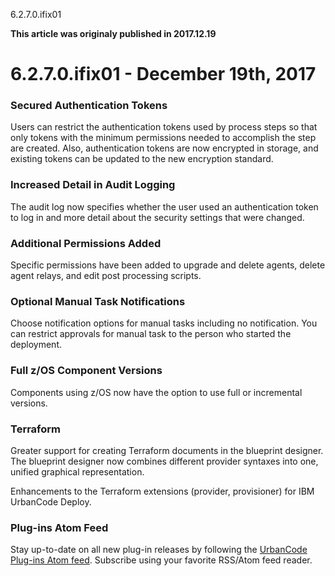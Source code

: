 





6.2.7.0.ifix01

**This article was originaly published in 2017.12.19**


6.2.7.0.ifix01 - December 19th, 2017
====================================




### Secured Authentication Tokens


Users can restrict the authentication tokens used by process steps so that only tokens with the minimum permissions needed to accomplish the step are created. Also, authentication tokens are now encrypted in storage, and existing tokens can be updated to the new encryption standard.
### Increased Detail in Audit Logging


The audit log now specifies whether the user used an authentication token to log in and more detail about the security settings that were changed.
### Additional Permissions Added


Specific permissions have been added to upgrade and delete agents, delete agent relays, and edit post processing scripts.
### Optional Manual Task Notifications


Choose notification options for manual tasks including no notification. You can restrict approvals for manual task to the person who started the deployment.
### Full z/OS Component Versions


Components using z/OS now have the option to use full or incremental versions.
### Terraform


Greater support for creating Terraform documents in the blueprint designer. The blueprint designer now combines different provider syntaxes into one, unified graphical representation.

Enhancements to the Terraform extensions (provider, provisioner) for IBM UrbanCode Deploy.
### Plug-ins Atom Feed


Stay up-to-date on all new plug-in releases by following the [UrbanCode Plug-ins Atom feed](https://public.dhe.ibm.com/software/products/UrbanCode/plugins/uc-plugins-atom-feed.xml). Subscribe using your favorite RSS/Atom feed reader.




